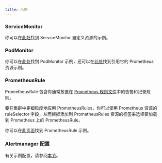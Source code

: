 ```yaml
---
title: 示例
---
```


### ServiceMonitor

你可以在[此处](https://github.com/prometheus-operator/prometheus-operator/blob/main/example/prometheus-operator-crd/monitoring.coreos.com_servicemonitors.yaml)找到 ServiceMonitor 自定义资源的示例。

### PodMonitor

你可以在[此处](https://github.com/prometheus-operator/prometheus-operator/blob/main/example/user-guides/getting-started/example-app-pod-monitor.yaml)找到 PodMonitor 示例，还可以在[此处](https://github.com/prometheus-operator/prometheus-operator/blob/main/example/user-guides/getting-started/prometheus-pod-monitor.yaml)找到引用它的 Prometheus 资源示例。

### PrometheusRule

PrometheusRule 包含你通常放置在 [Prometheus 规则文件](https://prometheus.io/docs/prometheus/latest/configuration/recording_rules/)中的告警和记录规则。

要在集群中更细粒度地应用 PrometheusRules，你可以使用 Prometheus 资源的 ruleSelector 字段，从而根据添加到 PrometheusRules 资源的标签来选择要加载到 Prometheus 上的 PrometheusRule。

你可以在[此页面](https://prometheus-operator.dev/docs/developer/alerting/)找到 PrometheusRule 示例。

### Alertmanager 配置

有关示例配置，请参阅[本节](./receivers.md#alertmanager-配置示例)。
